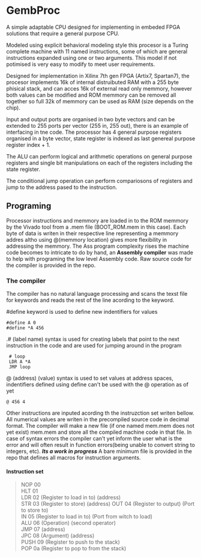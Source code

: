 # GembProc

A simple adaptable CPU designed for implementing in embeded FPGA solutions that require a general purpose CPU.

Modeled using explicit behavioral modeling style this procesor is a Turing complete machine with 11 named instructions, some of which are general instructions expanded using one or two arguments.
This model if not potimised is very easy to modify to meet user requirements.

Designed for implementation in Xilinx 7th gen FPGA (Artix7, Spartan7), the procesor implements 16k of internal distruibuted RAM with a 255 byte phisical stack, and can acces 16k of external read only memmory, however both values can be modified and ROM memmory can be removed all together so full 32k of memmory can be used as RAM (size depends on the chip).

Input and output ports are organised in two byte vectors and can be extended to 255 ports per vector (255 in, 255 out), there is an example of interfacing in tne code.
The processor has 4 general purpose registers organised in a byte vector, state register is indexed as last genereal purpose register index + 1.

The ALU can perform logical and arithmetic operations on general purpose registers and single bit manipulations on each of the registers including the state register.

The conditional jump operation can perform compariosons of registers and jump to the address pased to the instruction.

## Programing

Processor instructions and memmory are loaded in to the ROM memmory by the Vivado tool from a .mem file (BOOT_ROM.mem in this case).
Each byte of data is writen in their respective line representing a memmory addres altho using @(memmory location) gives more flexibility in addressing the memmory.
The Ass program complexity rises the machine code becomes to intricate to do by hand, an **Assembly compiler** was made to help with programing the low level Assembly code. Raw source code for the compiler is provided in the repo. 

### The compiler

The compiler has no natural language processing and scans the texst file for keywords and reads the rest of the line acording to the keyword. 

#define keyword is used to define new indentifiers for values  

```
#define A 0
#define *A 456
```

.# (label name) syntax is used for creating labels that point to the next instruction in the code and are used for jumping around in the program

```
 # loop  
 LDR A *A
 JMP loop
```

@ (address) (value) syntax is used to set values at address spaces, indentifiers defined using define can't be used with the @ operation as of yet

```
@ 456 4
```

Other instructions are inputed acording th the instruzction set writen bellow.
All numerical values are writen in the precompiled source code in decimal format.
The compiler will make a new file (if one named mem.mem does not yet exist) mem.mem and store all the compiled machine code in that file.
In case of syntax errors the compiler can't yet inform the user what is the error and will often result in function errors(being unable to convert string to integers, etc). **_Its a work in progress_**
A bare minimum file is provided in the repo that defines all macros for instruction arguments.



#### Instruction set

> NOP  00                                                      
> HLT  01                                                      
> LDR  02  (Register to load in to) (address)   
> STR  03  (Register to store) (address)
> OUT  04  (Register to output) (Port to store to)                   
> IN   05  (Register to load in to) (Port from witch to load)     
> ALU  06  (Operation) (second operator)                             
> JMP  07  (address)                          
> JPC  08  (Argument) (address)                 
> PUSH 09  (Register to push to the stack)                         
> POP  0a  (Register to pop to from the stack)    






